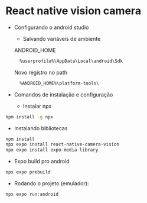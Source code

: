 # React native vision camera


- Configurando o android studio
  
  - Salvando variáveis de ambiente
  
  ANDROID_HOME
  ```txt
    %userprofile%\AppData\Local\android\Sdk
  ```
  Novo registro no path
  ```txt
    %ANDROID_HOME%\platform-tools\
  ```


- Comandos de instalação e configuração

  -  Instalar npx
```bash
npm install -g npx
```

  - Instalando bibliotecas
```bash
npm install
npx expo install react-native-camera-vision
npx expo install expo-media-library
```
 - Expo build pro android
```bash
npx expo prebuild
``` 

- Rodando o projeto (emulador):

```bash
npx expo run:android
```
